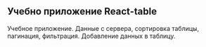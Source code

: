 ## Учебно приложение React-table

Учебное приложение. Данные с сервера, сортировка таблицы, пагинация, фильтрация. Добавление данных в таблицу.